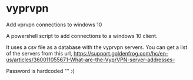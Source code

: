 # vyprvpn
Add vprvpn connections to windows 10

A powershell script to add connections to a windows 10 client. 

It uses a csv file as a database with the vyprvpn servers. You can get a list of the servers from this url, https://support.goldenfrog.com/hc/en-us/articles/360011055671-What-are-the-VyprVPN-server-addresses-

Password is hardcoded "" :( 
